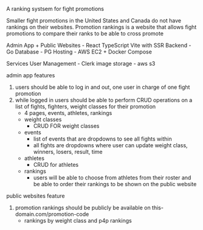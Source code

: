 A ranking systsem for fight promotions

Smaller fight promotions in the United States and Canada do not have rankings on their websites. Promotion rankings is a website that allows fight promotions to compare their ranks to be able to cross promote

Admin App + Public Websites - React TypeScript Vite with SSR
Backend - Go
Database - PG
Hosting - AWS EC2 + Docker Compose

Services
User Management - Clerk
image storage - aws s3


admin app features
1. users should be able to log in and out, one user in charge of one fight promotion
2. while logged in users should be able to perform CRUD operations on a list of fights, fighters, weight classes for their promotion
    - 4 pages, events, athletes, rankings
    - weight classes
        - CRUD FOR weight classes
    - events
        - list of events that are dropdowns to see all fights within
        - all fights are dropdowns where user can update weight class, winners, losers, result, time 
    - athletes
        - CRUD for athletes
    - rankings
        - users will be able to choose from athletes from their roster and be able to order their rankings to be shown on the public website

public websites feature
1. promotion rankings should be publicly be available on this-domain.com/promotion-code
    - rankings by weight class and p4p rankings





